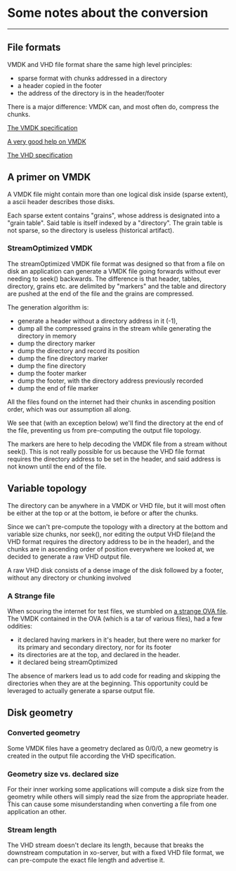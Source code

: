 # Some notes about the conversion
---
## File formats
VMDK and VHD file format share the same high level principles: 

 - sparse format with chunks addressed in a directory
 - a header copied in the footer
 - the address of the directory is in the header/footer
 
There is a major difference: VMDK can, and most often do, compress the 
chunks.

[The VMDK specification](https://www.vmware.com/support/developer/vddk/vmdk_50_technote.pdf)

[A very good help on VMDK](https://github.com/libyal/libvmdk/blob/master/documentation/VMWare%20Virtual%20Disk%20Format%20(VMDK).asciidoc)

[The VHD specification](http://download.microsoft.com/download/f/f/e/ffef50a5-07dd-4cf8-aaa3-442c0673a029/Virtual%20Hard%20Disk%20Format%20Spec_10_18_06.doc)

## A primer on VMDK
 A VMDK file might contain more than one logical disk inside (sparse extent), a ascii header describes those disks.

 Each sparse extent contains "grains", whose address is designated into a "grain table". Said table is itself indexed by a "directory". 
 The grain table is not sparse, so the directory is useless (historical artifact).

### StreamOptimized VMDK
The streamOptimized VMDK file format was designed so that from a file on
disk an application can generate a VMDK file going forwards without ever 
needing to seek() backwards. The difference is that header, tables, directory, grains etc. are delimited by "markers" 
and the table and directory are pushed at the end of the file and the grains are compressed.

The generation algorithm is:
 - generate a header without a
directory address in it (-1), 
 - dump all the compressed grains in the stream while generating the 
 directory in memory
 - dump the directory marker
 - dump the directory and record its position
 - dump the fine directory marker
 - dump the fine directory
 - dump the footer marker
 - dump the footer, with the directory address previously recorded
 - dump the end of file marker
 
All the files found on the internet had their chunks in ascending 
position order, which was our assumption all along.

We see that (with an exception below) we'll find the directory at the 
end of the file, preventing us from pre-computing the output file 
topology.

The markers are here to help decoding the VMDK file from a stream
without seek(). This is not really possible for us because the VHD file 
format requires the directory address to be set in the header, and said 
address is not known until the end of the file.

## Variable topology
The directory can be anywhere in a VMDK or VHD file, but it will most 
often be either at the top or at the bottom, ie before or after the 
chunks. 

Since we can't pre-compute the topology with a directory at the 
bottom and variable size chunks, nor seek(), nor editing the 
output VHD file(and the VHD format requires the directory address to be 
in the header), and the chunks are in ascending order of position 
everywhere we looked at, we decided to generate a raw VHD output file. 

A raw VHD disk consists of a dense image of the disk followed by a 
footer, without any directory or chunking involved

### A Strange file

When scouring the internet for test files, we stumbled on [a strange OVA file](http://blog.waldrondigital.com/2012/09/23/zoneminder-virtual-machine-appliance-for-vmware-esxi-workstation-fusion/). 
The VMDK contained in the OVA (which is a tar of various files), had a 
few oddities:

 - it declared having markers in it's header, but there were no marker
 for its primary and secondary directory, nor for its footer
 - its directories are at the top, and declared in the header.
 - it declared being streamOptimized
 
The absence of markers lead us to add code for reading and 
skipping the directories when they are at the beginning. This 
opportunity could be leveraged to actually generate a sparse output 
file.
 
## Disk geometry
### Converted geometry
Some VMDK files have a geometry declared as 0/0/0, a new geometry is 
created in the output file according the VHD specification.
 
### Geometry size vs. declared size
For their inner working some applications will compute a disk size from 
the geometry while others will simply read the size from the appropriate 
header. This can cause some misunderstanding when converting a file from
one application an other.

### Stream length
The VHD stream doesn't declare its length, because that breaks the 
downstream computation in xo-server, but with a fixed VHD file format, 
we can pre-compute the exact file length and advertise it.
